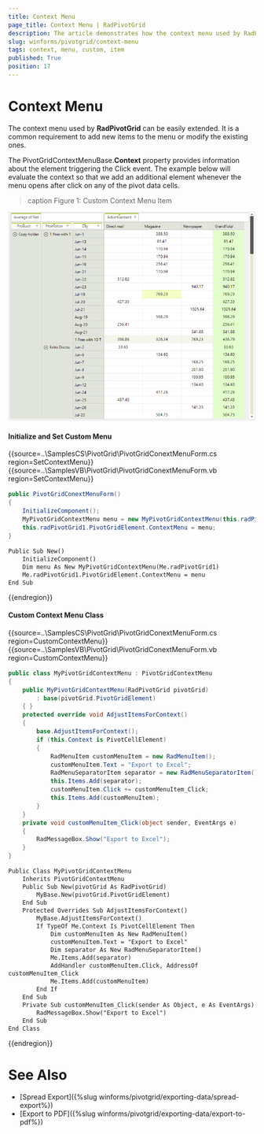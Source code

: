 ```yaml
---
title: Context Menu
page_title: Context Menu | RadPivotGrid
description: The article demonstrates how the context menu used by RadPivotGrid can be customized and new items added to it.
slug: winforms/pivotgrid/context-menu
tags: context, menu, custom, item
published: True
position: 17
---
```


# Context Menu

The context menu used by **RadPivotGrid** can be easily extended. It is a common requirement to add new items to the menu or modify the existing ones.

The PivotGridContextMenuBase.**Context** property provides information about the element triggering the Click event. The example below will evaluate the context so that we add an additional element whenever the menu opens after click on any of the pivot data cells. 

>caption Figure 1: Custom Context Menu Item

![pivotgrid-context-menu 001](images/pivotgrid-context-menu001.gif)

#### Initialize and Set Custom Menu

{{source=..\SamplesCS\PivotGrid\PivotGridConextMenuForm.cs region=SetContextMenu}} 
{{source=..\SamplesVB\PivotGrid\PivotGridConextMenuForm.vb region=SetContextMenu}}
````C#
public PivotGridConextMenuForm()
{
    InitializeComponent();
    MyPivotGridContextMenu menu = new MyPivotGridContextMenu(this.radPivotGrid1);
    this.radPivotGrid1.PivotGridElement.ContextMenu = menu;
}

````
````VB.NET
Public Sub New()
    InitializeComponent()
    Dim menu As New MyPivotGridContextMenu(Me.radPivotGrid1)
    Me.radPivotGrid1.PivotGridElement.ContextMenu = menu
End Sub

````



{{endregion}}


#### Custom Context Menu Class 

{{source=..\SamplesCS\PivotGrid\PivotGridConextMenuForm.cs region=CustomContextMenu}} 
{{source=..\SamplesVB\PivotGrid\PivotGridConextMenuForm.vb region=CustomContextMenu}}
````C#
public class MyPivotGridContextMenu : PivotGridContextMenu
{
    public MyPivotGridContextMenu(RadPivotGrid pivotGrid)
        : base(pivotGrid.PivotGridElement)
    { }
    protected override void AdjustItemsForContext()
    {
        base.AdjustItemsForContext();
        if (this.Context is PivotCellElement)
        {
            RadMenuItem customMenuItem = new RadMenuItem();
            customMenuItem.Text = "Export to Excel";
            RadMenuSeparatorItem separator = new RadMenuSeparatorItem();
            this.Items.Add(separator);
            customMenuItem.Click += customMenuItem_Click;
            this.Items.Add(customMenuItem);
        }
    }
    private void customMenuItem_Click(object sender, EventArgs e)
    {
        RadMessageBox.Show("Export to Excel");
    }
}

````
````VB.NET
Public Class MyPivotGridContextMenu
    Inherits PivotGridContextMenu
    Public Sub New(pivotGrid As RadPivotGrid)
        MyBase.New(pivotGrid.PivotGridElement)
    End Sub
    Protected Overrides Sub AdjustItemsForContext()
        MyBase.AdjustItemsForContext()
        If TypeOf Me.Context Is PivotCellElement Then
            Dim customMenuItem As New RadMenuItem()
            customMenuItem.Text = "Export to Excel"
            Dim separator As New RadMenuSeparatorItem()
            Me.Items.Add(separator)
            AddHandler customMenuItem.Click, AddressOf customMenuItem_Click
            Me.Items.Add(customMenuItem)
        End If
    End Sub
    Private Sub customMenuItem_Click(sender As Object, e As EventArgs)
        RadMessageBox.Show("Export to Excel")
    End Sub
End Class

````



{{endregion}}

# See Also

* [Spread Export]({%slug winforms/pivotgrid/exporting-data/spread-export%})
* [Export to PDF]({%slug winforms/pivotgrid/exporting-data/export-to-pdf%})